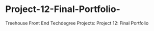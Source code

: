 # Project-12-Final-Portfolio-
Treehouse Front End Techdegree Projects: Project 12: Final Portfolio 
